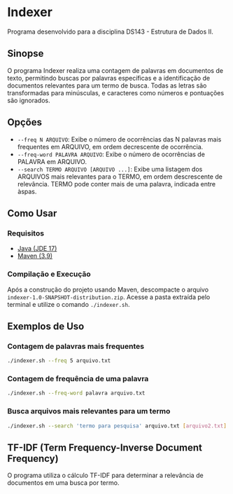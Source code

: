 # Indexer

Programa desenvolvido para a disciplina DS143 - Estrutura de Dados II.

## Sinopse

O programa Indexer realiza uma contagem de palavras em documentos de texto, permitindo buscas por palavras específicas e a identificação de documentos relevantes para um termo de busca. 
Todas as letras são transformadas para minúsculas, e caracteres como números e pontuações são ignorados.

## Opções

- `--freq N ARQUIVO`: Exibe o número de ocorrências das N palavras mais frequentes em ARQUIVO, em ordem decrescente de ocorrência.
- `--freq-word PALAVRA ARQUIVO`: Exibe o número de ocorrências de PALAVRA em ARQUIVO.
- `--search TERMO ARQUIVO [ARQUIVO ...]`: Exibe uma listagem dos ARQUIVOS mais relevantes para o TERMO, em ordem descrescente de relevância. TERMO pode conter mais de uma palavra, indicada entre àspas.

## Como Usar

### Requisitos

- [Java (JDE 17)](https://www.oracle.com/java/technologies/javase/jdk17-archive-downloads.html)
- [Maven (3.9)](https://maven.apache.org/download.cgi)

### Compilação e Execução

Após a construção do projeto usando Maven, descompacte o arquivo `indexer-1.0-SNAPSHOT-distribution.zip`. Acesse a pasta extraída pelo terminal e utilize o comando `./indexer.sh`.

## Exemplos de Uso

### Contagem de palavras mais frequentes

```bash
./indexer.sh --freq 5 arquivo.txt
```

### Contagem de frequência de uma palavra 
```bash
./indexer.sh --freq-word palavra arquivo.txt
```

### Busca arquivos mais relevantes para um termo 
```bash
./indexer.sh --search 'termo para pesquisa' arquivo.txt [arquivo2.txt] [arquivo3.txt]
```

## TF-IDF (Term Frequency-Inverse Document Frequency)

O programa utiliza o cálculo TF-IDF para determinar a relevância de documentos em uma busca por termo.
